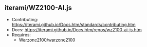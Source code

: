 iterami/WZ2100-AI.js
--------------------

* Contributing: https://iterami.github.io/Docs.htm/standards/contributing.htm
* Docs: https://iterami.github.io/Docs.htm/repos/wz2100-ai-js.htm
* Requires:
  * [Warzone2100/warzone2100](https://github.com/Warzone2100/warzone2100)
